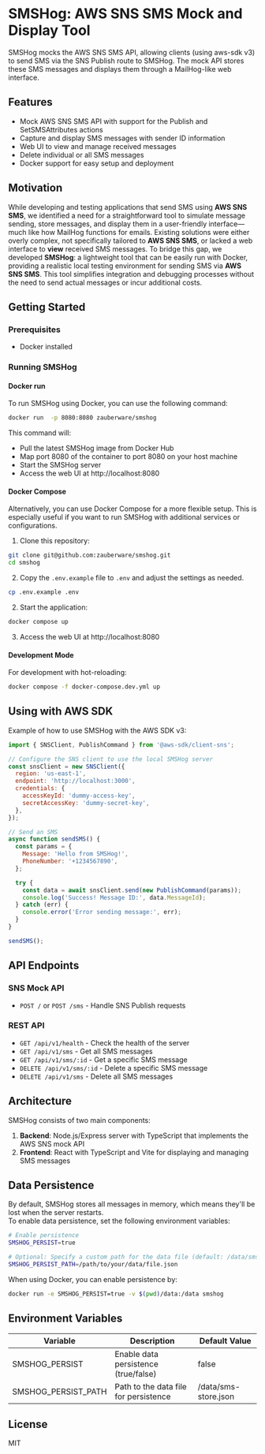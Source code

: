 # SMSHog: AWS SNS SMS Mock and Display Tool

SMSHog mocks the AWS SNS SMS API, allowing clients (using aws-sdk v3) to send SMS via the SNS Publish route to SMSHog. The mock API stores these SMS messages and displays them through a MailHog-like web interface.

## Features

- Mock AWS SNS SMS API with support for the Publish and SetSMSAttributes actions
- Capture and display SMS messages with sender ID information
- Web UI to view and manage received messages
- Delete individual or all SMS messages
- Docker support for easy setup and deployment

## Motivation

While developing and testing applications that send SMS using **AWS SNS SMS**, we identified a need for a straightforward tool to simulate message sending, store messages, and display them in a user-friendly interface—much like how MailHog functions for emails. Existing solutions were either overly complex, not specifically tailored to **AWS SNS SMS**, or lacked a web interface to **view** received SMS messages. To bridge this gap, we developed **SMSHog**: a lightweight tool that can be easily run with Docker, providing a realistic local testing environment for sending SMS via **AWS SNS SMS**. This tool simplifies integration and debugging processes without the need to send actual messages or incur additional costs.

## Getting Started

### Prerequisites

- Docker installed

### Running SMSHog

#### Docker run

To run SMSHog using Docker, you can use the following command:

```bash
docker run  -p 8080:8080 zauberware/smshog
```

This command will:

- Pull the latest SMSHog image from Docker Hub
- Map port 8080 of the container to port 8080 on your host machine
- Start the SMSHog server
- Access the web UI at http://localhost:8080

#### Docker Compose

Alternatively, you can use Docker Compose for a more flexible setup. This is especially useful if you want to run SMSHog with additional services or configurations.

1. Clone this repository:

```bash
git clone git@github.com:zauberware/smshog.git
cd smshog
```

2. Copy the `.env.example` file to `.env` and adjust the settings as needed.

```bash
cp .env.example .env
```

2. Start the application:

```bash
docker compose up
```

3. Access the web UI at http://localhost:8080

#### Development Mode

For development with hot-reloading:

```bash
docker compose -f docker-compose.dev.yml up
```

## Using with AWS SDK

Example of how to use SMSHog with the AWS SDK v3:

```javascript
import { SNSClient, PublishCommand } from '@aws-sdk/client-sns';

// Configure the SNS client to use the local SMSHog server
const snsClient = new SNSClient({
  region: 'us-east-1',
  endpoint: 'http://localhost:3000',
  credentials: {
    accessKeyId: 'dummy-access-key',
    secretAccessKey: 'dummy-secret-key',
  },
});

// Send an SMS
async function sendSMS() {
  const params = {
    Message: 'Hello from SMSHog!',
    PhoneNumber: '+1234567890',
  };

  try {
    const data = await snsClient.send(new PublishCommand(params));
    console.log('Success! Message ID:', data.MessageId);
  } catch (err) {
    console.error('Error sending message:', err);
  }
}

sendSMS();
```

## API Endpoints

### SNS Mock API

- `POST /` or `POST /sms` - Handle SNS Publish requests

### REST API

- `GET /api/v1/health` - Check the health of the server
- `GET /api/v1/sms` - Get all SMS messages
- `GET /api/v1/sms/:id` - Get a specific SMS message
- `DELETE /api/v1/sms/:id` - Delete a specific SMS message
- `DELETE /api/v1/sms` - Delete all SMS messages

## Architecture

SMSHog consists of two main components:

1. **Backend**: Node.js/Express server with TypeScript that implements the AWS SNS mock API
2. **Frontend**: React with TypeScript and Vite for displaying and managing SMS messages

## Data Persistence

By default, SMSHog stores all messages in memory, which means they'll be lost when the server restarts.  
To enable data persistence, set the following environment variables:

```bash
# Enable persistence
SMSHOG_PERSIST=true

# Optional: Specify a custom path for the data file (default: /data/sms-store.json)
SMSHOG_PERSIST_PATH=/path/to/your/data/file.json
```

When using Docker, you can enable persistence by:

```bash
docker run -e SMSHOG_PERSIST=true -v $(pwd)/data:/data smshog
```

## Environment Variables

| Variable            | Description                           | Default Value        |
| ------------------- | ------------------------------------- | -------------------- |
| SMSHOG_PERSIST      | Enable data persistence (true/false)  | false                |
| SMSHOG_PERSIST_PATH | Path to the data file for persistence | /data/sms-store.json |

## License

MIT
